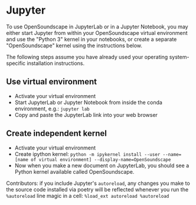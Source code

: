 # Jupyter
To use OpenSoundscape in JupyterLab or in a Jupyter Notebook, you may either start Jupyter from within your OpenSoundscape virtual environment and use the "Python 3" kernel in your notebooks, or create a separate "OpenSoundscape" kernel using the instructions below.

The following steps assume you have already used your operating system-specific installation instructions.

## Use virtual environment
- Activate your virtual environment
- Start JupyterLab or Jupyter Notebook from inside the conda environment, e.g.: `jupyter lab`
- Copy and paste the JupyterLab link into your web browser


## Create independent kernel
- Activate your virtual environment
- Create ipython kernel: `python -m ipykernel install --user --name=[name of virtual environment] --display-name=OpenSoundscape`
- Now when you make a new document on JupyterLab, you should see a Python kernel available called OpenSoundscape.


Contributors: if you include Jupyter's `autoreload`, any changes you make to the source code installed via poetry will be reflected whenever you run the `%autoreload` line magic in a cell:
    ```
    %load_ext autoreload
    %autoreload
    ```
